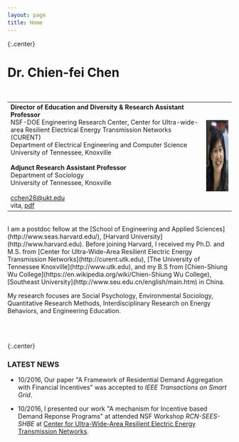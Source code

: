 ```yaml
---
layout: page
title: Home
---
```

{:.center}
# **Dr. Chien-fei Chen** #
<br />

<table width="100%">
<tr>
<td align="left">
    <b>Director of Education and Diversity &amp; Research Assistant Professor</b><br>
    NSF-DOE Engineering Research Center, Center for Ultra-wide-area Resilient Electrical Energy Transmission Networks (CURENT)<br>
    Department of Electrical Engineering and Computer Science<br>
    University of Tennessee, Knoxville<br>
    <br />
    <b>Adjunct Research Assistant Professor</b><br>
    Department of Sociology<br>
    University of Tennessee, Knoxville<br>
    <br>
    <i class="fa fa-envelope fa-fw"></i><a href= "mailto:cchen26@utk.edu" > cchen26@ukt.edu</a><br>
    <i class="fa fa-file-text fa-fw"></i> vita, <a href= "/assets/lib/Chien-fei_Chen_CV_10_20_16.pdf" > pdf </a><br>   
</td>
<td align="right">
    <img src="assets/img/Chien-fei-Chen.png" alt="Dr. Chen's Portrait" style="width:120px;height:160px;">
</td>
</tr>
</table>

<br />
I am a postdoc fellow at the [School of Engineering and Applied Sciences](http://www.seas.harvard.edu/), [Harvard University](http://www.harvard.edu). Before joining Harvard, I received my Ph.D. and M.S. from [Center for Ultra-Wide-Area Resilient Electric Energy Transmission Networks](http://curent.utk.edu), [The University of Tennessee Knoxville](http://www.utk.edu), and my B.S from [Chien-Shiung Wu College](https://en.wikipedia.org/wiki/Chien-Shiung Wu College), [Southeast University](http://www.seu.edu.cn/english/main.htm) in China. 

My research focuses are Social Psychology, Environmental Sociology, Quantitative Research Methods, Interdisciplinary Research on Energy Behaviors, and Engineering Education.

<br />
<br />

{:.center}
### LATEST NEWS ###

+ 10/2016, Our paper "A Framework of Residential Demand Aggregation with Financial Incentives" was accepted to *IEEE Transactions on Smart Grid*.

+ 10/2016, I presented our work "A mechanism for Incentive based Demand Reponse Programs" at attended NSF Workshop *RCN-SEES-SHBE* at [Center for Ultra-Wide-Area Resilient Electric Energy Transmission Networks](http://curent.utk.edu).